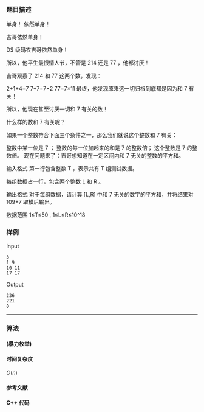 ### 题目描述

单身！
依然单身！

吉哥依然单身！

DS 级码农吉哥依然单身！

所以，他平生最恨情人节，不管是  214  还是  77 ，他都讨厌！

吉哥观察了  214  和  77  这两个数，发现：

2+1+4=7 
7+7=7×2 
77=7×11 
最终，他发现原来这一切归根到底都是因为和  7  有关！

所以，他现在甚至讨厌一切和  7  有关的数！

什么样的数和  7  有关呢？

如果一个整数符合下面三个条件之一，那么我们就说这个整数和  7  有关：

整数中某一位是  7 ；
整数的每一位加起来的和是  7  的整数倍；
这个整数是  7  的整数倍。
现在问题来了：吉哥想知道在一定区间内和  7  无关的整数的平方和。

输入格式
第一行包含整数  T ，表示共有  T  组测试数据。

每组数据占一行，包含两个整数  L  和  R 。

输出格式
对于每组数据，请计算  [L,R]  中和  7  无关的数字的平方和，并将结果对  109+7  取模后输出。

数据范围
1≤T≤50 ,
1≤L≤R≤10^18

### 样例

Input

```
3
1 9
10 11
17 17
```

Output

```
236
221
0
```

----------

### 算法
#### (暴力枚举)


#### 时间复杂度

$O(n)$

#### 参考文献

#### C++ 代码

``` cpp

```